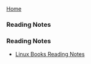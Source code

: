 [Home](../index.md)

### Reading Notes

### Reading Notes

- [Linux Books Reading Notes](linux/index.md)